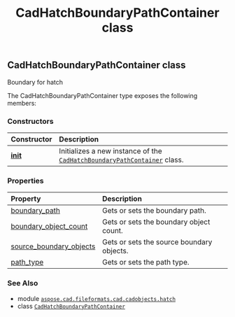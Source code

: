 ﻿---
title: CadHatchBoundaryPathContainer class
second_title: Aspose.CAD for Python via .NET API References
description: 
type: docs
weight: 70
url: /python-net/aspose.cad.fileformats.cad.cadobjects.hatch/cadhatchboundarypathcontainer/
is_root: false
---

## CadHatchBoundaryPathContainer class

Boundary for hatch



The CadHatchBoundaryPathContainer type exposes the following members:

### Constructors
| Constructor | Description |
| :- | :- |
| [__init__](/cad/python-net/aspose.cad.fileformats.cad.cadobjects.hatch/cadhatchboundarypathcontainer/__init__/#) | Initializes a new instance of the [`CadHatchBoundaryPathContainer`](/cad/python-net/aspose.cad.fileformats.cad.cadobjects.hatch/cadhatchboundarypathcontainer) class. |


### Properties
| Property | Description |
| :- | :- |
| [boundary_path](/cad/python-net/aspose.cad.fileformats.cad.cadobjects.hatch/cadhatchboundarypathcontainer/boundary_path) | Gets or sets the boundary path. |
| [boundary_object_count](/cad/python-net/aspose.cad.fileformats.cad.cadobjects.hatch/cadhatchboundarypathcontainer/boundary_object_count) | Gets or sets the boundary object count. |
| [source_boundary_objects](/cad/python-net/aspose.cad.fileformats.cad.cadobjects.hatch/cadhatchboundarypathcontainer/source_boundary_objects) | Gets or sets the source boundary objects. |
| [path_type](/cad/python-net/aspose.cad.fileformats.cad.cadobjects.hatch/cadhatchboundarypathcontainer/path_type) | Gets or sets the path type. |



### See Also
* module [`aspose.cad.fileformats.cad.cadobjects.hatch`](..)
* class [`CadHatchBoundaryPathContainer`](/cad/python-net/aspose.cad.fileformats.cad.cadobjects.hatch/cadhatchboundarypathcontainer)
